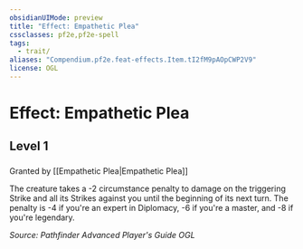 ```yaml
---
obsidianUIMode: preview
title: "Effect: Empathetic Plea"
cssclasses: pf2e,pf2e-spell
tags:
  - trait/
aliases: "Compendium.pf2e.feat-effects.Item.tI2fM9pAOpCWP2V9"
license: OGL
---
```

# Effect: Empathetic Plea
## Level 1
### 






Granted by [[Empathetic Plea|Empathetic Plea]]

The creature takes a -2 circumstance penalty to damage on the triggering Strike and all its Strikes against you until the beginning of its next turn. The penalty is -4 if you're an expert in Diplomacy, -6 if you're a master, and -8 if you're legendary.

*Source: Pathfinder Advanced Player's Guide*
*OGL*